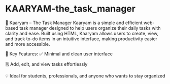 # KAARYAM-the_task_manager <br>
📝 Kaaryam – The Task Manager
Kaaryam is a simple and efficient web-based task manager designed to help users organize their daily tasks with clarity and ease. Built using HTML, Kaaryam allows users to create, view, and track to-do items in an intuitive interface, making productivity easier and more accessible.

🔑 Key Features:
✅ Minimal and clean user interface

🗒️ Add, edit, and view tasks effortlessly

💡 Ideal for students, professionals, and anyone who wants to stay organized</br>


